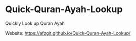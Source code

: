 # Quick-Quran-Ayah-Lookup
Quickly Look up Quran Ayah

Website: https://afzgit.github.io/Quick-Quran-Ayah-Lookup/
